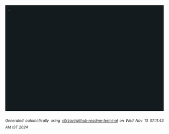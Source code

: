 <div align="justify">
<picture>
    <source media="(prefers-color-scheme: dark)" srcset="./output.gif">
    <source media="(prefers-color-scheme: light)" srcset="./output.gif">
    <img alt="GIFOS" src="output.gif">
</picture>

<sub><i>Generated automatically using [x0rzavi/github-readme-terminal](https://github.com/x0rzavi/github-readme-terminal) on Wed Nov 13 07:11:43 AM IST 2024</i></sub>

<!-- <details>
<summary>More details</summary>

</details> -->
</div>

<!-- Image deletion URL: NONE -->